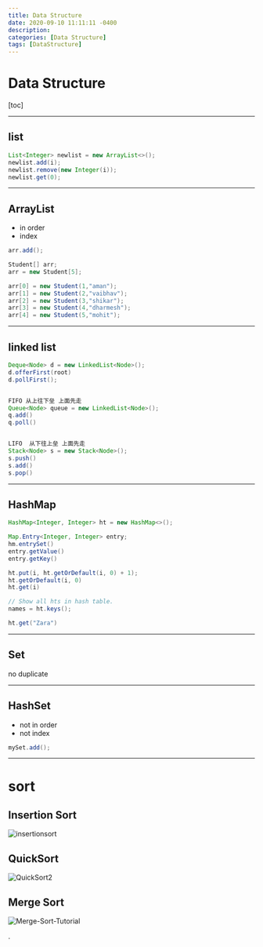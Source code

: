 ```yaml
---
title: Data Structure
date: 2020-09-10 11:11:11 -0400
description:
categories: [Data Structure]
tags: [DataStructure]
---
```


# Data Structure

[toc]

---

## list

```java
List<Integer> newlist = new ArrayList<>();
newlist.add(i);
newlist.remove(new Integer(i));
newlist.get(0);
```

---

## ArrayList
- in order
- index

```java
arr.add();

Student[] arr;
arr = new Student[5];

arr[0] = new Student(1,"aman");
arr[1] = new Student(2,"vaibhav");
arr[2] = new Student(3,"shikar");
arr[3] = new Student(4,"dharmesh");
arr[4] = new Student(5,"mohit");
```

---

## linked list

```java
Deque<Node> d = new LinkedList<Node>();
d.offerFirst(root)
d.pollFirst();


FIFO 从上往下垒 上面先走
Queue<Node> queue = new LinkedList<Node>();
q.add()
q.poll()


LIFO  从下往上垒 上面先走
Stack<Node> s = new Stack<Node>();
s.push()
s.add()
s.pop()
```

---

## HashMap
```java
HashMap<Integer, Integer> ht = new HashMap<>();

Map.Entry<Integer, Integer> entry;
hm.entrySet()
entry.getValue()
entry.getKey()

ht.put(i, ht.getOrDefault(i, 0) + 1);
ht.getOrDefault(i, 0)
ht.get(i)

// Show all hts in hash table.
names = ht.keys();

ht.get("Zara")
```

---

## Set

no duplicate

---

## HashSet

- not in order
- not index

```java
mySet.add();

```

---

# sort

## Insertion Sort
![insertionsort](https://i.imgur.com/USnNyUt.png)

## QuickSort
![QuickSort2](https://i.imgur.com/c1PSGPf.png)

## Merge Sort
![Merge-Sort-Tutorial](https://i.imgur.com/mpLzj9y.png)











.
